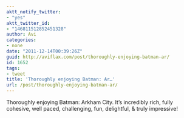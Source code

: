 ```yaml
---
aktt_notify_twitter:
- "yes"
aktt_twitter_id:
- "146811512852451328"
author: Avi
categories:
- none
date: "2011-12-14T00:39:26Z"
guid: http://aviflax.com/post/thoroughly-enjoying-batman-ar/
id: 1652
tags:
- tweet
title: 'Thoroughly enjoying Batman: Ar…'
url: /post/thoroughly-enjoying-batman-ar/
---
```

Thoroughly enjoying Batman: Arkham City. It’s incredibly rich, fully cohesive, well paced, challenging, fun, delightful, & truly impressive!
